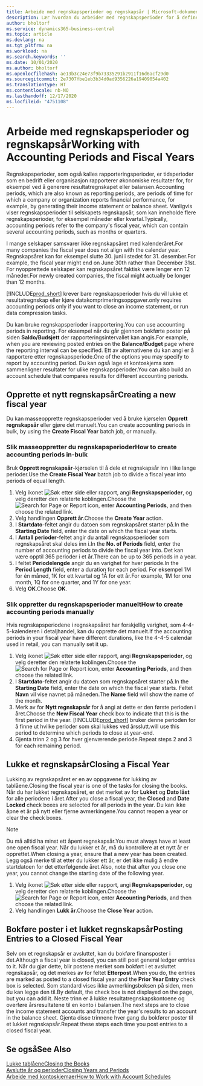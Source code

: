 ```yaml
---
title: Arbeide med regnskapsperioder og regnskapsår | Microsoft-dokumentasjon
description: Lær hvordan du arbeider med regnskapsperioder for å definere når bedriften rapporterer økonomiske resultater.
author: bholtorf
ms.service: dynamics365-business-central
ms.topic: article
ms.devlang: na
ms.tgt_pltfrm: na
ms.workload: na
ms.search.keywords: ''
ms.date: 10/01/2020
ms.author: bholtorf
ms.openlocfilehash: ae13b3c24e73f9b73335291b2911f16d6acf29d0
ms.sourcegitcommit: 2e7307fbe1eb3b34d0ad9356226a19409054a402
ms.translationtype: HT
ms.contentlocale: nb-NO
ms.lasthandoff: 12/17/2020
ms.locfileid: "4751108"
---
```

# <a name="working-with-accounting-periods-and-fiscal-years"></a><span data-ttu-id="b2c43-103">Arbeide med regnskapsperioder og regnskapsår</span><span class="sxs-lookup"><span data-stu-id="b2c43-103">Working with Accounting Periods and Fiscal Years</span></span>

<span data-ttu-id="b2c43-104">Regnskapsperioder, som også kalles rapporteringsperioder, er tidsperioder som en bedrift eller organisasjon rapporterer økonomiske resultater for, for eksempel ved å generere resultatregnskapet eller balansen.</span><span class="sxs-lookup"><span data-stu-id="b2c43-104">Accounting periods, which are also known as reporting periods, are periods of time for which a company or organization reports financial performance, for example, by generating their income statement or balance sheet.</span></span> <span data-ttu-id="b2c43-105">Vanligvis viser regnskapsperioder til selskapets regnskapsår, som kan inneholde flere regnskapsperioder, for eksempel måneder eller kvartal.</span><span class="sxs-lookup"><span data-stu-id="b2c43-105">Typically, accounting periods refer to the company's fiscal year, which can contain several accounting periods, such as months or quarters.</span></span>

<span data-ttu-id="b2c43-106">I mange selskaper samsvarer ikke regnskapsåret med kalenderåret.</span><span class="sxs-lookup"><span data-stu-id="b2c43-106">For many companies the fiscal year does not align with the calendar year.</span></span> <span data-ttu-id="b2c43-107">Regnskapsåret kan for eksempel slutte 30. juni i stedet for 31. desember.</span><span class="sxs-lookup"><span data-stu-id="b2c43-107">For example, the fiscal year might end on June 30th rather than December 31st.</span></span> <span data-ttu-id="b2c43-108">For nyopprettede selskaper kan regnskapsåret faktisk være lenger enn 12 måneder.</span><span class="sxs-lookup"><span data-stu-id="b2c43-108">For newly created companies, the fiscal might actually be longer than 12 months.</span></span>  

[!INCLUDE[prod_short](includes/prod_short.md)] <span data-ttu-id="b2c43-109">krever bare regnskapsperioder hvis du vil lukke et resultatregnskap eller kjøre datakomprimeringsoppgaver.</span><span class="sxs-lookup"><span data-stu-id="b2c43-109">only requires accounting periods only if you want to close an income statement, or run data compression tasks.</span></span> 

<span data-ttu-id="b2c43-110">Du kan bruke regnskapsperioder i rapportering.</span><span class="sxs-lookup"><span data-stu-id="b2c43-110">You can use accounting periods in reporting.</span></span> <span data-ttu-id="b2c43-111">For eksempel når du går gjennom bokførte poster på siden **Saldo/Budsjett** der rapporteringsintervallet kan angis.</span><span class="sxs-lookup"><span data-stu-id="b2c43-111">For example, when you are reviewing posted entries on the **Balance/Budget** page where the reporting interval can be specified.</span></span> <span data-ttu-id="b2c43-112">Ett av alternativene du kan angi er å rapportere etter regnskapsperiode.</span><span class="sxs-lookup"><span data-stu-id="b2c43-112">One of the options you may specify to report by accounting period.</span></span> <span data-ttu-id="b2c43-113">Du kan også lage et kontoskjema som sammenligner resultater for ulike regnskapsperioder.</span><span class="sxs-lookup"><span data-stu-id="b2c43-113">You can also build an account schedule that compares results for different accounting periods.</span></span>

## <a name="creating-a-new-fiscal-year"></a><span data-ttu-id="b2c43-114">Opprette et nytt regnskapsår</span><span class="sxs-lookup"><span data-stu-id="b2c43-114">Creating a new fiscal year</span></span>

<span data-ttu-id="b2c43-115">Du kan masseopprette regnskapsperioder ved å bruke kjørselen **Opprett regnskapsår** eller gjøre det manuelt.</span><span class="sxs-lookup"><span data-stu-id="b2c43-115">You can create accounting periods in bulk, by using the **Create Fiscal Year** batch job, or manually.</span></span>

### <a name="how-to-create-accounting-periods-in-bulk"></a><span data-ttu-id="b2c43-116">Slik masseoppretter du regnskapsperioder</span><span class="sxs-lookup"><span data-stu-id="b2c43-116">How to create accounting periods in-bulk</span></span>

<span data-ttu-id="b2c43-117">Bruk **Opprett regnskapsår**-kjørselen til å dele et regnskapsår inn i like lange perioder.</span><span class="sxs-lookup"><span data-stu-id="b2c43-117">Use the **Create Fiscal Year** batch job to divide a fiscal year into periods of equal length.</span></span>  

1. <span data-ttu-id="b2c43-118">Velg ikonet ![Søk etter side eller rapport](media/ui-search/search_small.png "Ikonet Søk etter side eller rapport"), angi **Regnskapsperioder**, og velg deretter den relaterte koblingen.</span><span class="sxs-lookup"><span data-stu-id="b2c43-118">Choose the ![Search for Page or Report](media/ui-search/search_small.png "Search for Page or Report icon") icon, enter **Accounting Periods**, and then choose the related link.</span></span>  
2. <span data-ttu-id="b2c43-119">Velg handlingen **Opprett år**.</span><span class="sxs-lookup"><span data-stu-id="b2c43-119">Choose the **Create Year** action.</span></span>  <!--What about the Scheduling option? Should we mention that? There's also the Report Output Type field...-->
3. <span data-ttu-id="b2c43-120">I **Startdato**-feltet angir du datoen som regnskapsåret starter på.</span><span class="sxs-lookup"><span data-stu-id="b2c43-120">In the **Starting Date** field, enter the date on which the fiscal year starts.</span></span>  
4. <span data-ttu-id="b2c43-121">I **Antall perioder**-feltet angir du antall regnskapsperioder som regnskapsåret skal deles inn i.</span><span class="sxs-lookup"><span data-stu-id="b2c43-121">In the **No. of Periods** field, enter the number of accounting periods to divide the fiscal year into.</span></span> <span data-ttu-id="b2c43-122">Det kan være opptil 365 perioder i et år.</span><span class="sxs-lookup"><span data-stu-id="b2c43-122">There can be up to 365 periods in a year.</span></span>  
5. <span data-ttu-id="b2c43-123">I feltet **Periodelengde** angir du en varighet for hver periode.</span><span class="sxs-lookup"><span data-stu-id="b2c43-123">In the **Period Length** field, enter a duration for each period.</span></span> <span data-ttu-id="b2c43-124">For eksempel 1M for én måned, 1K for ett kvartal og 1Å for ett år.</span><span class="sxs-lookup"><span data-stu-id="b2c43-124">For example, 1M for one month, 1Q for one quarter, and 1Y for one year.</span></span>  
6. <span data-ttu-id="b2c43-125">Velg **OK**.</span><span class="sxs-lookup"><span data-stu-id="b2c43-125">Choose **OK**.</span></span>  

### <a name="how-to-create-accounting-periods-manually"></a><span data-ttu-id="b2c43-126">Slik oppretter du regnskapsperioder manuelt</span><span class="sxs-lookup"><span data-stu-id="b2c43-126">How to create accounting periods manually</span></span>

<span data-ttu-id="b2c43-127">Hvis regnskapsperiodene i regnskapsåret har forskjellig varighet, som 4-4-5-kalenderen i detaljhandel, kan du opprette det manuelt.</span><span class="sxs-lookup"><span data-stu-id="b2c43-127">If the accounting periods in your fiscal year have different durations, like the 4-4-5 calendar used in retail, you can manually set it up.</span></span>  
  
1. <span data-ttu-id="b2c43-128">Velg ikonet ![Søk etter side eller rapport](media/ui-search/search_small.png "Ikonet Søk etter side eller rapport"), angi **Regnskapsperioder**, og velg deretter den relaterte koblingen.</span><span class="sxs-lookup"><span data-stu-id="b2c43-128">Choose the ![Search for Page or Report](media/ui-search/search_small.png "Search for Page or Report icon") icon, enter **Accounting Periods**, and then choose the related link.</span></span>  
2. <span data-ttu-id="b2c43-129">I **Startdato**-feltet angir du datoen som regnskapsåret starter på.</span><span class="sxs-lookup"><span data-stu-id="b2c43-129">In the **Starting Date** field, enter the date on which the fiscal year starts.</span></span> <span data-ttu-id="b2c43-130">Feltet **Navn** vil vise navnet på måneden.</span><span class="sxs-lookup"><span data-stu-id="b2c43-130">The **Name** field will show the name of the month.</span></span>  
3. <span data-ttu-id="b2c43-131">Merk av for **Nytt regnskapsår** for å angi at dette er den første perioden i året.</span><span class="sxs-lookup"><span data-stu-id="b2c43-131">Choose the **New Fiscal Year** check box to indicate that this is the first period in the year.</span></span> [!INCLUDE[prod_short](includes/prod_short.md)] <span data-ttu-id="b2c43-132">bruker denne perioden for å finne ut hvilke perioder som skal lukkes ved årsslutt.</span><span class="sxs-lookup"><span data-stu-id="b2c43-132">will use this period to determine which periods to close at year-end.</span></span>
4. <span data-ttu-id="b2c43-133">Gjenta trinn 2 og 3 for hver gjenværende periode.</span><span class="sxs-lookup"><span data-stu-id="b2c43-133">Repeat steps 2 and 3 for each remaining period.</span></span>  

## <a name="closing-a-fiscal-year"></a><span data-ttu-id="b2c43-134">Lukke et regnskapsår</span><span class="sxs-lookup"><span data-stu-id="b2c43-134">Closing a Fiscal Year</span></span>

<span data-ttu-id="b2c43-135">Lukking av regnskapsåret er en av oppgavene for lukking av tablåene.</span><span class="sxs-lookup"><span data-stu-id="b2c43-135">Closing the fiscal year is one of the tasks for closing the books.</span></span> <span data-ttu-id="b2c43-136">Når du har lukket regnskapsåret, er det merket av for **Lukket** og **Dato låst** for alle periodene i året.</span><span class="sxs-lookup"><span data-stu-id="b2c43-136">After you close a fiscal year, the **Closed** and **Date Locked** check boxes are selected for all periods in the year.</span></span> <span data-ttu-id="b2c43-137">Du kan ikke åpne et år på nytt eller fjerne avmerkingene.</span><span class="sxs-lookup"><span data-stu-id="b2c43-137">You cannot reopen a year or clear the check boxes.</span></span>

> [!NOTE]  
> <span data-ttu-id="b2c43-138">Du må alltid ha minst ett åpent regnskapsår.</span><span class="sxs-lookup"><span data-stu-id="b2c43-138">You must always have at least one open fiscal year.</span></span> <span data-ttu-id="b2c43-139">Når du lukker et år, må du kontrollere at et nytt år er opprettet.</span><span class="sxs-lookup"><span data-stu-id="b2c43-139">When closing a year, ensure that a new year has been created.</span></span> <span data-ttu-id="b2c43-140">Legg også merke til at etter du lukker ett år, er det ikke mulig å endre startdatoen for det etterfølgende året.</span><span class="sxs-lookup"><span data-stu-id="b2c43-140">Also, note that after you close one year, you cannot change the starting date of the following year.</span></span>

1. <span data-ttu-id="b2c43-141">Velg ikonet ![Søk etter side eller rapport](media/ui-search/search_small.png "Ikonet Søk etter side eller rapport"), angi **Regnskapsperioder**, og velg deretter den relaterte koblingen.</span><span class="sxs-lookup"><span data-stu-id="b2c43-141">Choose the ![Search for Page or Report](media/ui-search/search_small.png "Search for Page or Report icon") icon, enter **Accounting Periods**, and then choose the related link.</span></span>  
2. <span data-ttu-id="b2c43-142">Velg handlingen **Lukk år**.</span><span class="sxs-lookup"><span data-stu-id="b2c43-142">Choose the **Close Year** action.</span></span>  

## <a name="posting-entries-to-a-closed-fiscal-year"></a><span data-ttu-id="b2c43-143">Bokføre poster i et lukket regnskapsår</span><span class="sxs-lookup"><span data-stu-id="b2c43-143">Posting Entries to a Closed Fiscal Year</span></span>

<span data-ttu-id="b2c43-144">Selv om et regnskapsår er avsluttet, kan du bokføre finansposter i det.</span><span class="sxs-lookup"><span data-stu-id="b2c43-144">Although a fiscal year is closed, you can still post general ledger entries to it.</span></span> <span data-ttu-id="b2c43-145">Når du gjør dette, blir postene merket som bokført i et avsluttet regnskapsår, og det merkes av for feltet **Etterpost**.</span><span class="sxs-lookup"><span data-stu-id="b2c43-145">When you do, the entries are marked as posted to a closed fiscal year and the **Prior Year Entry** check box is selected.</span></span> <span data-ttu-id="b2c43-146">Som standard vises ikke avmerkingsboksen på siden, men du kan legge den til.</span><span class="sxs-lookup"><span data-stu-id="b2c43-146">By default, the check box is not displayed on the page, but you can add it.</span></span> <span data-ttu-id="b2c43-147">Neste trinn er å lukke resultatregnskapskontoene og overføre årsresultatene til en konto i balansen.</span><span class="sxs-lookup"><span data-stu-id="b2c43-147">The next steps are to close the income statement accounts and transfer the year's results to an account in the balance sheet.</span></span> <span data-ttu-id="b2c43-148">Gjenta disse trinnene hver gang du bokfører poster til et lukket regnskapsår.</span><span class="sxs-lookup"><span data-stu-id="b2c43-148">Repeat these steps each time you post entries to a closed fiscal year.</span></span>

## <a name="see-also"></a><span data-ttu-id="b2c43-149">Se også</span><span class="sxs-lookup"><span data-stu-id="b2c43-149">See Also</span></span>

[<span data-ttu-id="b2c43-150">Lukke tablåene</span><span class="sxs-lookup"><span data-stu-id="b2c43-150">Closing the Books</span></span>](year-close-books.md)  
[<span data-ttu-id="b2c43-151">Avslutte år og perioder</span><span class="sxs-lookup"><span data-stu-id="b2c43-151">Closing Years and Periods</span></span>](year-close-years-periods.md)  
[<span data-ttu-id="b2c43-152">Arbeide med kontoskjemaer</span><span class="sxs-lookup"><span data-stu-id="b2c43-152">How to Work with Account Schedules</span></span>](bi-how-work-account-schedule.md)  
